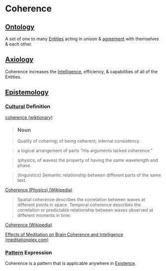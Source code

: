 # Coherence

## [Ontology](./ontology.md)

A set of one to many [Entities](./entity.md) acting in unison & [agreement](./agreement.md) with themselves & each other.

## [Axiology](./axiology.md)

Coherence increases the [Intelligence](./intelligence.md), efficiency, & capabilities of all of the Entities.

## [Epistemology](./epistemology.md)

### [Cultural](./culture.md) Definition

<a href="http://en.wiktionary.org/wiki/coherence" target="_blank">coherence (wiktionary)</a>

> ### Noun

> Quality of cohering; of being coherent; internal consistency.

> a logical arrangement of parts "His arguments lacked coherence."

> (physics, of waves) the property of having the same wavelength and phase.

> (linguistics) Semantic relationship between different parts of the same text.

<a href="https://en.wikipedia.org/wiki/Coherence_(physics)" target="_blank">Coherence (Physics) (Wikipedia)</a>

> Spatial coherence describes the correlation between waves at different points in space. Temporal coherence describes the correlation or predictable relationship between waves observed at different moments in time.

<a href="https://en.wikipedia.org/wiki/Coherence" target="_blank">Coherence (Wikipedia)</a>

<a href="http://www.meditationplex.com/meditation-benefits/effects-meditation-brain-coherence-intelligence/" target="_blank">Effects of Meditation on Brain Coherence and Intelligence (meditationplex.com)</a>

### [Pattern](./pattern.md) Expression

Coherence is a pattern that is applicable anywhere in [Existence](./existence.md).

